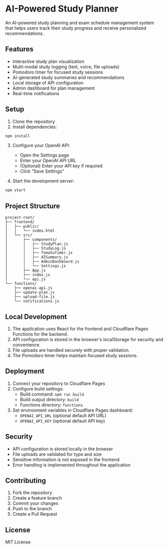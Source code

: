 # AI-Powered Study Planner

An AI-powered study planning and exam schedule management system that helps users track their study progress and receive personalized recommendations.

## Features

- Interactive study plan visualization
- Multi-modal study logging (text, voice, file uploads)
- Pomodoro timer for focused study sessions
- AI-generated study summaries and recommendations
- Local storage of API configuration
- Admin dashboard for plan management
- Real-time notifications

## Setup

1. Clone the repository
2. Install dependencies:
```bash
npm install
```

3. Configure your OpenAI API:
   - Open the Settings page
   - Enter your OpenAI API URL
   - (Optional) Enter your API key if required
   - Click "Save Settings"

4. Start the development server:
```bash
npm start
```

## Project Structure

```
project-root/
├── frontend/
│   ├── public/
│   │   └── index.html
│   └── src/
│       ├── components/
│       │   ├── StudyPlan.js
│       │   ├── StudyLog.js
│       │   ├── TomatoTimer.js
│       │   ├── AISummary.js
│       │   ├── AdminDashboard.js
│       │   └── Settings.js
│       ├── App.js
│       ├── index.js
│       └── api.js
└── functions/
    ├── openai-api.js
    ├── update-plan.js
    ├── upload-file.js
    └── notifications.js
```

## Local Development

1. The application uses React for the frontend and Cloudflare Pages Functions for the backend.
2. API configuration is stored in the browser's localStorage for security and convenience.
3. File uploads are handled securely with proper validation.
4. The Pomodoro timer helps maintain focused study sessions.

## Deployment

1. Connect your repository to Cloudflare Pages
2. Configure build settings:
   - Build command: `npm run build`
   - Build output directory: `build`
   - Functions directory: `functions`
3. Set environment variables in Cloudflare Pages dashboard:
   - `OPENAI_API_URL` (optional default API URL)
   - `OPENAI_API_KEY` (optional default API key)

## Security

- API configuration is stored locally in the browser
- File uploads are validated for type and size
- Sensitive information is not exposed in the frontend
- Error handling is implemented throughout the application

## Contributing

1. Fork the repository
2. Create a feature branch
3. Commit your changes
4. Push to the branch
5. Create a Pull Request

## License

MIT License
